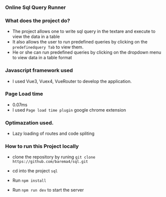 ### Online Sql Query Runner

### What does the project do?

* The project allows one to write sql query in the textare and execute to view the data in a table
* It also allows the user to run predefined queries by clicking on the ```predefinedquery Tab``` to view them.
* He or she can run predefined queries by clicking on the dropdown menu to view data in a table format
### Javascript framework used
* I used Vue3, Vuex4, VueRouter to develop the application.

### Page Load time
* 0.07ms 
* I used ```Page load time plugin``` google chrome extension
### Optimazation used.
* Lazy loading of routes and code spliting

### How to run this Project locally
* clone the repository by runing ```git clone https://github.com/barema4/sql.git```

* cd into the project `sql`
* Run ```npm install```
* Run ```npm run dev``` to start the server

